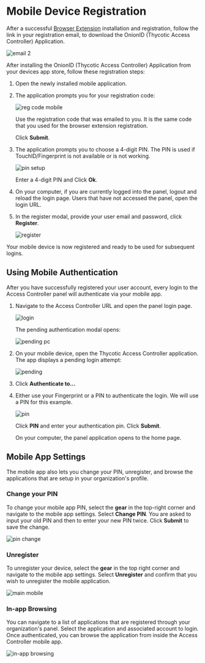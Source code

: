 [title]: # (Mobile Registration)
[tags]: # (registration)
[priority]: # (5)
# Mobile Device Registration

After a successful [Browser Extension](be.md) installation and registration, follow the link in your registration email, to download the OnionID (Thycotic Access Controller) Application.

![email 2](images/mobile-email.png "Email prompting to download the mobile app for device registration")

After installing the OnionID (Thycotic Access Controller) Application from your devices app store, follow these registration steps:

1. Open the newly installed mobile application.
1. The application prompts you for your registration code:

   ![reg code mobile](images/mobile-reg-code.png "Mobile app prompting for registration code")

   Use the registration code that was emailed to you. It is the same code that you used for the browser extension registration.

   Click __Submit__.
1. The application prompts you to choose a 4-digit PIN. The PIN is used if TouchID/Fingerprint is not available or is not working.

   ![pin setup](images/pin.png "Initial PIN setup")

   Enter a 4-digit PIN and Click __Ok__.
1. On your computer, if you are currently logged into the panel, logout and reload the login page. Users that have not accessed the panel, open the login URL.
1. In the register modal, provide your user email and password, click __Register__.

   ![register](images/register-1.png "Register the user account with the mobile app for authentication")

Your mobile device is now registered and ready to be used for subsequent logins.

## Using Mobile Authentication

After you have successfully registered your user account, every login to the Access Controller panel will authenticate via your mobile app.

1. Navigate to the Access Controller URL and open the panel login page.

   ![login](../getting-started/images/login.png "Open the login page")

   The pending authentication modal opens:

   ![pending pc](images/pending-pc.png "Pending authentication modal")
1. On your mobile device, open the Thycotic Access Controller application. The app displays a pending login attempt:

   ![pending](images/pending.png "Pending login attempt")
1. Click __Authenticate to...__
1. Either use your Fingerprint or a PIN to authenticate the login. We will use a PIN for this example.

   ![pin](images/auth-pending.png "Authentication method prompt")

   Click __PIN__ and enter your authentication pin. Click __Submit__.

   On your computer, the panel application opens to the home page.

## Mobile App Settings

The mobile app also lets you change your PIN, unregister, and browse the applications that are setup in your organization's profile.

### Change your PIN

To change your mobile app PIN,  select the __gear__ in the top-right corner and navigate to the mobile app settings. Select __Change PIN__. You are asked to input your old PIN and then to enter your new PIN twice. Click __Submit__ to save the change.

![pin change](images/change-pin.png "Options to change the pin")

### Unregister

To unregister your device, select the __gear__ in the top right corner and navigate to the mobile app settings. Select __Unregister__ and confirm that you wish to unregister the mobile application.

![main mobile](images/no-pending.png "Settings gear on main mobile screen, entry point to unregister")



### In-app Browsing

You can navigate to a list of applications that are registered through your organization's panel. Select the application and associated account to login. Once authenticated, you can browse the application from inside the Access Controller mobile app.

![in-app browsing](images/apps-list.png "List of applications available for in-app browsing")
